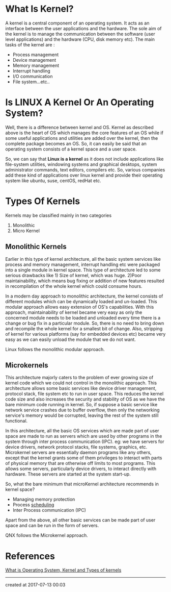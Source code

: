 # What Is Kernel?

A kernel is a central component of an operating system. It acts as an interface between the user applications and the hardware. The sole aim 
of the kernel is to manage the communication between the software (user level applications) and the hardware (CPU, disk memory etc). The main tasks of the kernel are :

-  Process management
-  Device management
-  Memory management
-  Interrupt handling
-  I/O communication
-  File system...etc..



# Is LINUX A Kernel Or An Operating System?

Well, there is a difference between kernel and OS. Kernel as described above is the heart of OS which manages the core features of an OS while 
if some useful applications and utilities are added over the kernel, then the complete package becomes an OS. So, it can easily be said that an operating system consists of a kernel space and a user space.

So, we can say that **Linux is a kernel** as it does not include applications like file-system utilities, windowing systems and graphical desktops, system administrator commands, text editors, compilers etc. So, various companies add these kind of applications over linux kernel and provide their operating system like ubuntu, suse, centOS, redHat etc.



# Types Of Kernels

Kernels may be classified mainly in two categories 

1.  Monolithic
2.  Micro Kernel



## Monolithic Kernels

Earlier in this type of kernel architecture, all the basic system services like process and memory management, interrupt handling etc were
 packaged into a single module in kernel space. This type of architecture led to some serious drawbacks like 1) Size of kernel, which was huge. 2)Poor maintainability, which means bug fixing or addition of new features resulted in recompilation of the whole kernel which could consume hours.

In a modern day approach to monolithic architecture, the kernel consists of different modules which can be dynamically loaded and un-loaded. 
This modular approach allows easy extension of OS's capabilities. With this approach, maintainability of kernel became very easy as only the 
concerned module needs to be loaded and unloaded every time there is a change or bug fix in a particular module. So, there is no need to bring down and recompile the whole kernel for a smallest bit of change. Also, stripping of kernel for various platforms (say for embedded devices etc) became very easy as we can easily unload the module that we do not want.

Linux follows the monolithic modular approach.



## Microkernels

This architecture majorly caters to the problem of ever growing size of kernel code which we could not control in the monolithic approach. This 
architecture allows some basic services like device driver management, protocol stack, file system etc to run in user space. This reduces the  kernel code size and also increases the security and stability of OS as we have the bare minimum code running in kernel. So, if suppose a basic 
service like network service crashes due to buffer overflow, then only the networking service's memory would be corrupted, leaving the rest of 
the system still functional. 



In this architecture, all the basic OS services which are made part of user space are made to run as servers which are used by other programs 
in the system through inter process communication (IPC). eg: we have servers for device drivers, network protocol stacks, file systems, graphics, etc. Microkernel servers are essentially daemon programs like any others, except that the kernel grants some of them privileges to interact with parts of physical memory that are otherwise off limits to most programs. This allows some servers, particularly device drivers, to interact directly with hardware. These servers are started at the system start-up.

So, what the bare minimum that microKernel architecture recommends in kernel space?

-  Managing memory protection
-  Process [scheduling](http://www.go4expert.com/articles/types-of-scheduling-t22307/)
-  Inter Process communication (IPC)

Apart from the above, all other basic services can be made part of user space and can be run in the form of servers. 

QNX follows the Microkernel approach.
​					

# References

[What is Operating System, Kernel and Types of kernels](https://www.go4expert.com/articles/operating-kernel-types-kernels-t24793/)

---

created at 2017-07-13 00:03